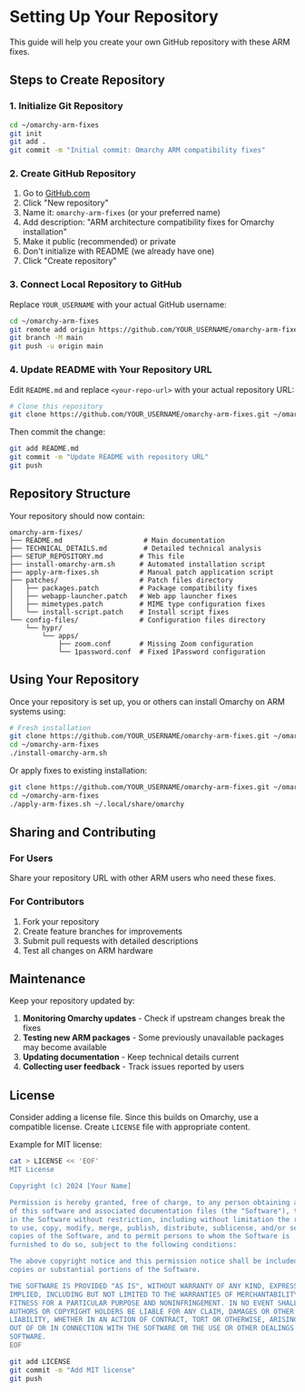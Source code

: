 # Setting Up Your Repository

This guide will help you create your own GitHub repository with these ARM fixes.

## Steps to Create Repository

### 1. Initialize Git Repository

```bash
cd ~/omarchy-arm-fixes
git init
git add .
git commit -m "Initial commit: Omarchy ARM compatibility fixes"
```

### 2. Create GitHub Repository

1. Go to [GitHub.com](https://github.com)
2. Click "New repository"
3. Name it: `omarchy-arm-fixes` (or your preferred name)
4. Add description: "ARM architecture compatibility fixes for Omarchy installation"
5. Make it public (recommended) or private
6. Don't initialize with README (we already have one)
7. Click "Create repository"

### 3. Connect Local Repository to GitHub

Replace `YOUR_USERNAME` with your actual GitHub username:

```bash
cd ~/omarchy-arm-fixes
git remote add origin https://github.com/YOUR_USERNAME/omarchy-arm-fixes.git
git branch -M main
git push -u origin main
```

### 4. Update README with Your Repository URL

Edit `README.md` and replace `<your-repo-url>` with your actual repository URL:

```bash
# Clone this repository
git clone https://github.com/YOUR_USERNAME/omarchy-arm-fixes.git ~/omarchy-arm-fixes
```

Then commit the change:

```bash
git add README.md
git commit -m "Update README with repository URL"
git push
```

## Repository Structure

Your repository should now contain:

```
omarchy-arm-fixes/
├── README.md                    # Main documentation
├── TECHNICAL_DETAILS.md         # Detailed technical analysis
├── SETUP_REPOSITORY.md         # This file
├── install-omarchy-arm.sh      # Automated installation script
├── apply-arm-fixes.sh          # Manual patch application script
├── patches/                    # Patch files directory
│   ├── packages.patch          # Package compatibility fixes
│   ├── webapp-launcher.patch   # Web app launcher fixes  
│   ├── mimetypes.patch         # MIME type configuration fixes
│   └── install-script.patch    # Install script fixes
└── config-files/               # Configuration files directory
    └── hypr/
        └── apps/
            ├── zoom.conf       # Missing Zoom configuration
            └── 1password.conf  # Fixed 1Password configuration
```

## Using Your Repository

Once your repository is set up, you or others can install Omarchy on ARM systems using:

```bash
# Fresh installation
git clone https://github.com/YOUR_USERNAME/omarchy-arm-fixes.git ~/omarchy-arm-fixes
cd ~/omarchy-arm-fixes
./install-omarchy-arm.sh
```

Or apply fixes to existing installation:

```bash
git clone https://github.com/YOUR_USERNAME/omarchy-arm-fixes.git ~/omarchy-arm-fixes
cd ~/omarchy-arm-fixes
./apply-arm-fixes.sh ~/.local/share/omarchy
```

## Sharing and Contributing

### For Users
Share your repository URL with other ARM users who need these fixes.

### For Contributors
1. Fork your repository
2. Create feature branches for improvements
3. Submit pull requests with detailed descriptions
4. Test all changes on ARM hardware

## Maintenance

Keep your repository updated by:

1. **Monitoring Omarchy updates** - Check if upstream changes break the fixes
2. **Testing new ARM packages** - Some previously unavailable packages may become available
3. **Updating documentation** - Keep technical details current
4. **Collecting user feedback** - Track issues reported by users

## License

Consider adding a license file. Since this builds on Omarchy, use a compatible license. Create `LICENSE` file with appropriate content.

Example for MIT license:
```bash
cat > LICENSE << 'EOF'
MIT License

Copyright (c) 2024 [Your Name]

Permission is hereby granted, free of charge, to any person obtaining a copy
of this software and associated documentation files (the "Software"), to deal
in the Software without restriction, including without limitation the rights
to use, copy, modify, merge, publish, distribute, sublicense, and/or sell
copies of the Software, and to permit persons to whom the Software is
furnished to do so, subject to the following conditions:

The above copyright notice and this permission notice shall be included in all
copies or substantial portions of the Software.

THE SOFTWARE IS PROVIDED "AS IS", WITHOUT WARRANTY OF ANY KIND, EXPRESS OR
IMPLIED, INCLUDING BUT NOT LIMITED TO THE WARRANTIES OF MERCHANTABILITY,
FITNESS FOR A PARTICULAR PURPOSE AND NONINFRINGEMENT. IN NO EVENT SHALL THE
AUTHORS OR COPYRIGHT HOLDERS BE LIABLE FOR ANY CLAIM, DAMAGES OR OTHER
LIABILITY, WHETHER IN AN ACTION OF CONTRACT, TORT OR OTHERWISE, ARISING FROM,
OUT OF OR IN CONNECTION WITH THE SOFTWARE OR THE USE OR OTHER DEALINGS IN THE
SOFTWARE.
EOF

git add LICENSE
git commit -m "Add MIT license"
git push
```

